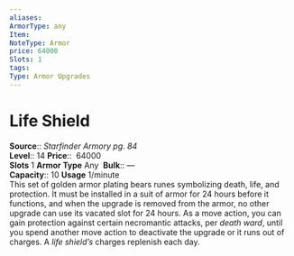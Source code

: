 ```yaml
---
aliases: 
ArmorType: any
Item:
NoteType: Armor
price: 64000
Slots: 1
tags: 
Type: Armor Upgrades
---
```


# Life Shield

**Source**:: _Starfinder Armory pg. 84_  
**Level**:: 14
**Price**::  64000  
**Slots** 1 **Armor Type** Any 
**Bulk**:: —  
**Capacity**:: 10 **Usage** 1/minute  
This set of golden armor plating bears runes symbolizing death, life, and protection. It must be installed in a suit of armor for 24 hours before it functions, and when the upgrade is removed from the armor, no other upgrade can use its vacated slot for 24 hours. As a move action, you can gain protection against certain necromantic attacks, per _death ward_, until you spend another move action to deactivate the upgrade or it runs out of charges. A _life shield’s_ charges replenish each day.
